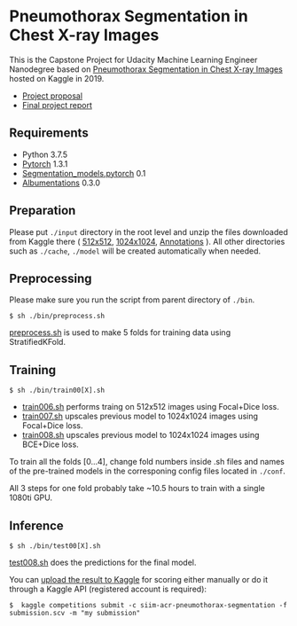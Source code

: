 # Pneumothorax Segmentation in Chest X-ray Images

This is the Capstone Project for Udacity Machine Learning Engineer Nanodegree based on 
[Pneumothorax Segmentation in Chest X-ray Images](
www.kaggle.com/c/siim-acr-pneumothorax-segmentation) hosted on Kaggle in 2019.
- [Project proposal](https://github.com/akuritsyn/udacity-ml-nanodegree/blob/master/pneumothorax/capstone-proposal.pdf)
- [Final project report](https://github.com/akuritsyn/udacity-ml-nanodegree/blob/master/pneumothorax/capstone-final-report.pdf)


## Requirements

- Python 3.7.5
- [Pytorch](https://pytorch.org/) 1.3.1
- [Segmentation_models.pytorch](https://github.com/qubvel/segmentation_models.pytorch) 0.1
- [Albumentations](https://github.com/albumentations-team/albumentations) 0.3.0


## Preparation

Please put `./input` directory in the root level and unzip the files downloaded from Kaggle there (
[512x512](https://www.kaggle.com/iafoss/siimacr-pneumothorax-segmentation-data-512),
[1024x1024](https://www.kaggle.com/iafoss/siimacr-pneumothorax-segmentation-data-1024),
[Annotations](https://www.kaggle.com/c/siim-acr-pneumothorax-segmentation/data)
). All other directories such as `./cache`, `./model` will be created automatically when needed.


## Preprocessing

Please make sure you run the script from parent directory of `./bin`.

~~~
$ sh ./bin/preprocess.sh
~~~

[preprocess.sh](https://github.com/akuritsyn/udacity-ml-nanodegree/blob/master/pneumothorax/bin/preprocess.sh) is used to make 5 folds for training data using StratifiedKFold.



## Training

~~~
$ sh ./bin/train00[X].sh
~~~

- [train006.sh](https://github.com/akuritsyn/udacity-ml-nanodegree/blob/master/pneumothorax/bin/train006.sh) performs traing on 512x512 images using Focal+Dice loss. 
- [train007.sh](https://github.com/akuritsyn/udacity-ml-nanodegree/blob/master/pneumothorax/bin/train007.sh) upscales previous model to 1024x1024 images using Focal+Dice loss. 
- [train008.sh](https://github.com/akuritsyn/udacity-ml-nanodegree/blob/master/pneumothorax/bin/train008.sh) upscales previous model to 1024x1024 images using BCE+Dice loss.

To train all the folds [0...4], change fold numbers inside .sh files and names of the pre-trained models in the corresponing config files located in `./conf`.

All 3 steps for one fold probably take ~10.5 hours to train with a single 1080ti GPU.


## Inference

~~~
$ sh ./bin/test00[X].sh
~~~
[test008.sh](https://github.com/akuritsyn/udacity-ml-nanodegree/blob/master/pneumothorax/bin/test008.sh) does the predictions for the final model.

You can [upload the result to Kaggle](https://www.kaggle.com/c/siim-acr-pneumothorax-segmentation/submissions) for scoring either manually or do it through a Kaggle API (registered account is required):
~~~
$  kaggle competitions submit -c siim-acr-pneumothorax-segmentation -f submission.scv -m "my submission"
~~~